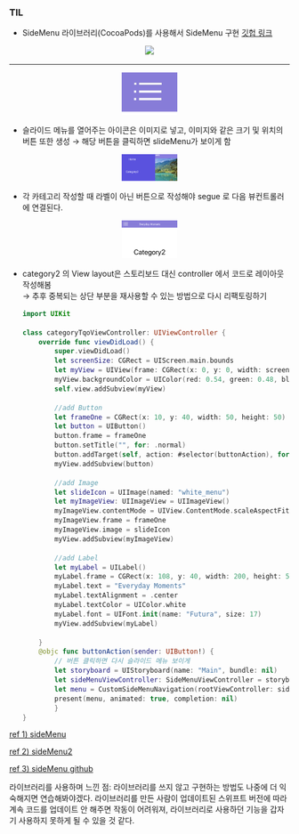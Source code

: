### TIL
- SideMenu 라이브러리(CocoaPods)를 사용해서 SideMenu 구현 [깃헙 링크](https://github.com/osandra/IOS_Practice/commit/1af2aabd46bc5a3c8281371dead132b5c3fdb29a)

<div align="center">
<img src="../../images/20210130/menuPractice.gif" height="300"/>
</div>

---
<div align="center">
<img src="../../images/20210130/1.png" width="100"/>
</div>

- 슬라이드 메뉴를 열어주는 아이콘은 이미지로 넣고, 이미지와 같은 크기 및 위치의 버튼 또한 생성 → 해당 버튼을 클릭하면 slideMenu가 보이게 함

<div align="center">
<img src="../../images/20210130/2.png" width="100"/>
</div>

- 각 카테고리 작성할 때 라벨이 아닌 버튼으로 작성해야 segue 로 다음 뷰컨트롤러에 연결된다. <br>

<div align="center">
<img src="../../images/20210130/3.png" width="100"/>
</div>

- category2 의 View layout은 스토리보드 대신 controller 에서 코드로 레이아웃 작성해봄 <br>
→ 추후 중복되는 상단 부분을 재사용할 수 있는 방법으로 다시 리팩토링하기

    ```swift
    import UIKit

    class categoryTqoViewController: UIViewController {
        override func viewDidLoad() {
            super.viewDidLoad()
            let screenSize: CGRect = UIScreen.main.bounds
            let myView = UIView(frame: CGRect(x: 0, y: 0, width: screenSize.width, height: 90))
            myView.backgroundColor = UIColor(red: 0.54, green: 0.48, blue: 0.87, alpha: 1.00)
            self.view.addSubview(myView)
            
            //add Button
            let frameOne = CGRect(x: 10, y: 40, width: 50, height: 50)
            let button = UIButton()
            button.frame = frameOne
            button.setTitle("", for: .normal)
            button.addTarget(self, action: #selector(buttonAction), for: .touchUpInside)
            myView.addSubview(button)

            //add Image
            let slideIcon = UIImage(named: "white_menu")
            let myImageView: UIImageView = UIImageView()
            myImageView.contentMode = UIView.ContentMode.scaleAspectFit
            myImageView.frame = frameOne
            myImageView.image = slideIcon
            myView.addSubview(myImageView)

            //add Label
            let myLabel = UILabel()
            myLabel.frame = CGRect(x: 108, y: 40, width: 200, height: 50)
            myLabel.text = "Everyday Moments"
            myLabel.textAlignment = .center
            myLabel.textColor = UIColor.white
            myLabel.font = UIFont.init(name: "Futura", size: 17)
            myView.addSubview(myLabel)
        
        }
        @objc func buttonAction(sender: UIButton!) {
            // 버튼 클릭하면 다시 슬라이드 메뉴 보이게 
            let storyboard = UIStoryboard(name: "Main", bundle: nil)
            let sideMenuViewController: SideMenuViewController = storyboard.instantiateViewController(withIdentifier: "SideMenuViewController") as! SideMenuViewController
            let menu = CustomSideMenuNavigation(rootViewController: sideMenuViewController)
            present(menu, animated: true, completion: nil)     
            }
    }
    ```

[ref 1) sideMenu](https://gonslab.tistory.com/10)

[ref 2) sideMenu2](https://medium.com/cleansoftware/how-to-implement-a-side-menu-step-by-step-in-swift-5-bff998991ac0)

[ref 3) sideMenu github](https://github.com/jonkykong/SideMenu)

라이브러리를 사용하며 느낀 점: 라이브러리를 쓰지 않고 구현하는 방법도 나중에 더 익숙해지면 연습해봐야겠다. 라이브러리를 만든 사람이 업데이트된 스위프트 버전에 따라 계속 코드를 업데이트 안 해주면 작동이 어려워져, 라이브러리로 사용하던 기능을 갑자기 사용하지 못하게 될 수 있을 것 같다.